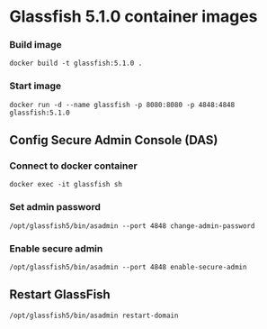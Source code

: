 # Glassfish 5.1.0 container images

### Build image
```
docker build -t glassfish:5.1.0 .
```

### Start image
```
docker run -d --name glassfish -p 8080:8080 -p 4848:4848 glassfish:5.1.0
```

## Config Secure Admin Console (DAS)

### Connect to docker container
```
docker exec -it glassfish sh
```

### Set admin password
```
/opt/glassfish5/bin/asadmin --port 4848 change-admin-password
```

### Enable secure admin
```
/opt/glassfish5/bin/asadmin --port 4848 enable-secure-admin
```

## Restart GlassFish
```
/opt/glassfish5/bin/asadmin restart-domain
```

